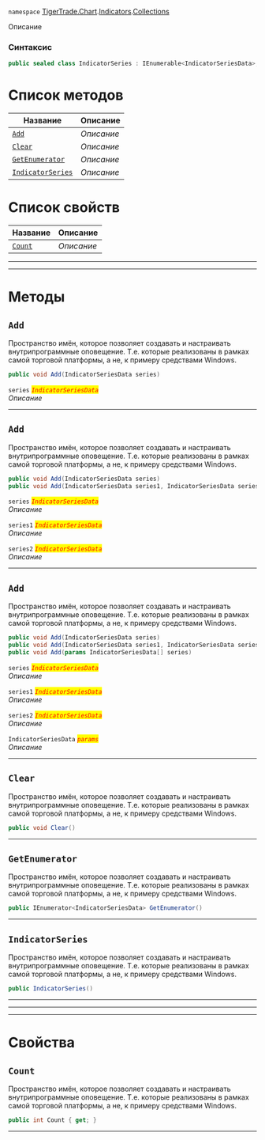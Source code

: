 
`namespace` [TigerTrade.Chart](../../../TigerTrade.Chart.md).[Indicators](../../../TigerTrade.Chart/Indicators.md).[Collections](../../../TigerTrade.Chart/Indicators/Collections.md)


Описание

### Синтаксис
```csharp
public sealed class IndicatorSeries : IEnumerable<IndicatorSeriesData>, IEnumerable
```


# Список методов
| Название | Описание |
| --- | --- |
| [`Add`](#Add-m) | *Описание* |
| [`Clear`](#Clear-m) | *Описание* |
| [`GetEnumerator`](#GetEnumerator-m) | *Описание* |
| [`IndicatorSeries`](#IndicatorSeries-m) | *Описание* |

# Список свойств
| Название | Описание |
| --- | --- |
| [`Count`](#Count-p) | *Описание* |





***  
***  
# Методы

## `Add`<a href="Add-m" id="Add-m"></a>
Пространство имён, которое позволяет создавать и настраивать внутрипрограммные оповещение. Т.е. которые реализованы в рамках самой торговой платформы, а не, к примеру средствами Windows.

```csharp
public void Add(IndicatorSeriesData series)
```

`series` <mark style="color:red;">*`IndicatorSeriesData`*</mark>  
 *Описание*  


***  

## `Add`<a href="Add-m" id="Add-m"></a>
Пространство имён, которое позволяет создавать и настраивать внутрипрограммные оповещение. Т.е. которые реализованы в рамках самой торговой платформы, а не, к примеру средствами Windows.

```csharp
public void Add(IndicatorSeriesData series)
public void Add(IndicatorSeriesData series1, IndicatorSeriesData series2)
```

`series` <mark style="color:red;">*`IndicatorSeriesData`*</mark>  
 *Описание*  

`series1` <mark style="color:red;">*`IndicatorSeriesData`*</mark>  
 *Описание*  

`series2` <mark style="color:red;">*`IndicatorSeriesData`*</mark>  
 *Описание*  


***  

## `Add`<a href="Add-m" id="Add-m"></a>
Пространство имён, которое позволяет создавать и настраивать внутрипрограммные оповещение. Т.е. которые реализованы в рамках самой торговой платформы, а не, к примеру средствами Windows.

```csharp
public void Add(IndicatorSeriesData series)
public void Add(IndicatorSeriesData series1, IndicatorSeriesData series2)
public void Add(params IndicatorSeriesData[] series)
```

`series` <mark style="color:red;">*`IndicatorSeriesData`*</mark>  
 *Описание*  

`series1` <mark style="color:red;">*`IndicatorSeriesData`*</mark>  
 *Описание*  

`series2` <mark style="color:red;">*`IndicatorSeriesData`*</mark>  
 *Описание*  

`IndicatorSeriesData` <mark style="color:red;">*`params`*</mark>  
 *Описание*  


***  

## `Clear`<a href="Clear-m" id="Clear-m"></a>
Пространство имён, которое позволяет создавать и настраивать внутрипрограммные оповещение. Т.е. которые реализованы в рамках самой торговой платформы, а не, к примеру средствами Windows.

```csharp
public void Clear()
```

***  

## `GetEnumerator`<a href="GetEnumerator-m" id="GetEnumerator-m"></a>
Пространство имён, которое позволяет создавать и настраивать внутрипрограммные оповещение. Т.е. которые реализованы в рамках самой торговой платформы, а не, к примеру средствами Windows.

```csharp
public IEnumerator<IndicatorSeriesData> GetEnumerator()
```

***  

## `IndicatorSeries`<a href="IndicatorSeries-m" id="IndicatorSeries-m"></a>
Пространство имён, которое позволяет создавать и настраивать внутрипрограммные оповещение. Т.е. которые реализованы в рамках самой торговой платформы, а не, к примеру средствами Windows.

```csharp
public IndicatorSeries()
```

***  
***  
 ***  
# Свойства

## `Count`<a href="Count-p" id="Count-p"></a>
Пространство имён, которое позволяет создавать и настраивать внутрипрограммные оповещение. Т.е. которые реализованы в рамках самой торговой платформы, а не, к примеру средствами Windows.

```csharp
public int Count { get; }
```  
***

